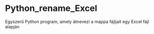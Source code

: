 # Python_rename_Excel
Egyszerű Python program, amely átnevezi a mappa fájljait egy Excel fájl alapján

